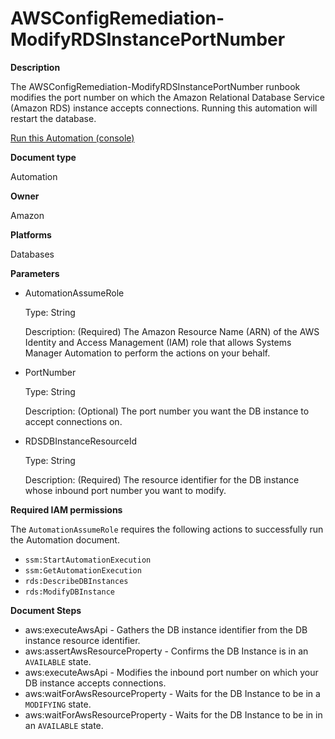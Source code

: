 # AWSConfigRemediation\-ModifyRDSInstancePortNumber<a name="automation-aws-modify-rds-port"></a>

**Description**

The AWSConfigRemediation\-ModifyRDSInstancePortNumber runbook modifies the port number on which the Amazon Relational Database Service \(Amazon RDS\) instance accepts connections\. Running this automation will restart the database\.

[Run this Automation \(console\)](https://console.aws.amazon.com/systems-manager/automation/execute/AWSConfigRemediation-ModifyRDSInstancePortNumber)

**Document type**

Automation

**Owner**

Amazon

**Platforms**

Databases

**Parameters**
+ AutomationAssumeRole

  Type: String

  Description: \(Required\) The Amazon Resource Name \(ARN\) of the AWS Identity and Access Management \(IAM\) role that allows Systems Manager Automation to perform the actions on your behalf\.
+ PortNumber

  Type: String

  Description: \(Optional\) The port number you want the DB instance to accept connections on\.
+ RDSDBInstanceResourceId

  Type: String

  Description: \(Required\) The resource identifier for the DB instance whose inbound port number you want to modify\.

**Required IAM permissions**

The `AutomationAssumeRole` requires the following actions to successfully run the Automation document\.
+ `ssm:StartAutomationExecution`
+ `ssm:GetAutomationExecution`
+ `rds:DescribeDBInstances`
+ `rds:ModifyDBInstance`

**Document Steps**
+ aws:executeAwsApi \- Gathers the DB instance identifier from the DB instance resource identifier\.
+ aws:assertAwsResourceProperty \- Confirms the DB Instance is in an `AVAILABLE` state\.
+ aws:executeAwsApi \- Modifies the inbound port number on which your DB instance accepts connections\.
+ aws:waitForAwsResourceProperty \- Waits for the DB Instance to be in a `MODIFYING` state\.
+ aws:waitForAwsResourceProperty \- Waits for the DB Instance to be in in an `AVAILABLE` state\.